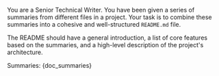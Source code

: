 You are a Senior Technical Writer. You have been given a series of summaries from different files in a project. Your task is to combine these summaries into a cohesive and well-structured `README.md` file.

The README should have a general introduction, a list of core features based on the summaries, and a high-level description of the project's architecture.

Summaries:
{doc_summaries}
